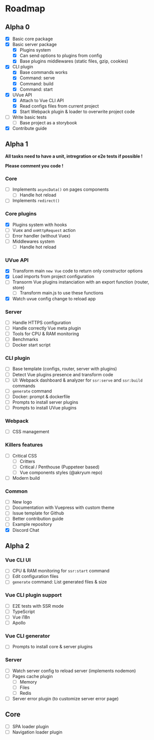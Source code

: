 # Roadmap

## Alpha 0

- [x] Basic core package
- [x] Basic server package
  - [x] Plugins system
  - [x] Can send options to plugins from config
  - [x] Base plugins middlewares (static files, gzip, cookies)
- [x] CLI plugin
  - [x] Base commands works
  - [x] Command: serve
  - [x] Command: build
  - [x] Command: start
- [x] UVue API
  - [x] Attach to Vue CLI API
  - [x] Read configs files from current project
  - [x] Start Webpack plugin & loader to overwrite project code
- [ ] Write basic tests
  - [ ] Base project as a storybook
- [x] Contribute guide

## Alpha 1

**All tasks need to have a unit, intregration or e2e tests if possible !**

**Please comment you code !**

### Core

- [ ] Implements `asyncData()` on pages components
  - [ ] Handle hot reload
- [ ] Implements `redirect()`

### Core plugins

- [x] Plugins system with hooks
- [ ] Vuex and `onHttpRequest` action
- [ ] Error handler (without Vuex)
- [ ] Middlewares system
  - [ ] Handle hot reload

### UVue API

- [x] Transform main `new Vue` code to return only constructor options
- [x] Load imports from project configuration
- [ ] Transorm Vue plugins instanciation with an export function (router, store)
  - [ ] Transform main.js to use these functions
- [x] Watch uvue config change to reload app

### Server

- [ ] Handle HTTPS configuration
- [ ] Handle correctly Vue meta plugin
- [ ] Tools for CPU & RAM monitoring
- [ ] Benchmarks
- [ ] Docker start script

### CLI plugin

- [ ] Base template (configs, router, server with plugins)
- [ ] Detect Vue plugins presence and transform code
- [ ] UI: Webpack dashboard & analyzer for `ssr:serve` and `ssr:build` commands
- [ ] `generate` command
- [ ] Docker: prompt & dockerfile
- [ ] Prompts to install server plugins
- [ ] Prompts to install UVue plugins

### Webpack

- [ ] CSS management

### Killers features

- [ ] Critical CSS
  - [ ] Critters
  - [ ] Critical / Penthouse (Puppeteer based)
  - [ ] Vue components styles (@akryum repo)
- [ ] Modern build

### Common

- [ ] New logo
- [ ] Documentation with Vuepress with custom theme
- [ ] Issue template for Github
- [ ] Better contribution guide
- [ ] Example repository
- [x] Discord Chat

## Alpha 2

### Vue CLI UI

- [ ] CPU & RAM monitoring for `ssr:start` command
- [ ] Edit configuration files
- [ ] `generate` command: List generated files & size

### Vue CLI plugin support

- [ ] E2E tests with SSR mode
- [ ] TypeScript
- [ ] Vue i18n
- [ ] Apollo

### Vue CLI generator

- [ ] Prompts to install core & server plugins

### Server

- [ ] Watch server config to reload server (implements nodemon)
- [ ] Pages cache plugin
  - [ ] Memory
  - [ ] Files
  - [ ] Redis
- [ ] Server error plugin (to customize server error page)

## Core

- [ ] SPA loader plugin
- [ ] Navigation loader plugin
